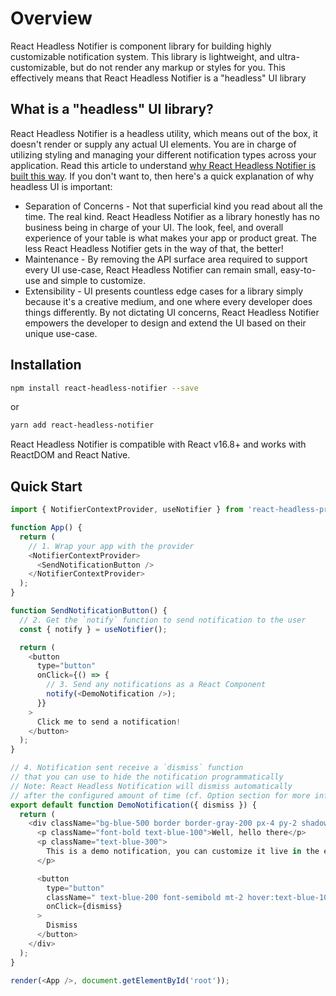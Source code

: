 # Overview

React Headless Notifier is component library for building highly customizable notification system. This library is lightweight, and ultra-customizable, but do not render any markup or styles for you. This effectively means that React Headless Notifier is a "headless" UI library

## What is a "headless" UI library?

React Headless Notifier is a headless utility, which means out of the box, it doesn't render or supply any actual UI elements. You are in charge of utilizing styling and managing your different notification types across your application. Read this article to understand [why React Headless Notifier is built this way](https://www.merrickchristensen.com/articles/headless-user-interface-components/). If you don't want to, then here's a quick explanation of why headless UI is important:

- Separation of Concerns - Not that superficial kind you read about all the time. The real kind. React Headless Notifier as a library honestly has no business being in charge of your UI. The look, feel, and overall experience of your table is what makes your app or product great. The less React Headless Notifier gets in the way of that, the better!
- Maintenance - By removing the API surface area required to support every UI use-case, React Headless Notifier can remain small, easy-to-use and simple to customize.
- Extensibility - UI presents countless edge cases for a library simply because it's a creative medium, and one where every developer does things differently. By not dictating UI concerns, React Headless Notifier empowers the developer to design and extend the UI based on their unique use-case.

## Installation

```bash
npm install react-headless-notifier --save
```

or

```bash
yarn add react-headless-notifier
```

React Headless Notifier is compatible with React v16.8+ and works with ReactDOM and React Native.

## Quick Start

```js
import { NotifierContextProvider, useNotifier } from 'react-headless-provider';

function App() {
  return (
    // 1. Wrap your app with the provider
    <NotifierContextProvider>
      <SendNotificationButton />
    </NotifierContextProvider>
  );
}

function SendNotificationButton() {
  // 2. Get the `notify` function to send notification to the user
  const { notify } = useNotifier();

  return (
    <button
      type="button"
      onClick={() => {
        // 3. Send any notifications as a React Component
        notify(<DemoNotification />);
      }}
    >
      Click me to send a notification!
    </button>
  );
}

// 4. Notification sent receive a `dismiss` function
// that you can use to hide the notification programmatically
// Note: React Headless Notification will dismiss automatically
// after the configured amount of time (cf. Option section for more info)
export default function DemoNotification({ dismiss }) {
  return (
    <div className="bg-blue-500 border border-gray-200 px-4 py-2 shadow-lg rounded">
      <p className="font-bold text-blue-100">Well, hello there</p>
      <p className="text-blue-300">
        This is a demo notification, you can customize it live in the editor!
      </p>

      <button
        type="button"
        className=" text-blue-200 font-semibold mt-2 hover:text-blue-100"
        onClick={dismiss}
      >
        Dismiss
      </button>
    </div>
  );
}

render(<App />, document.getElementById('root'));
```
